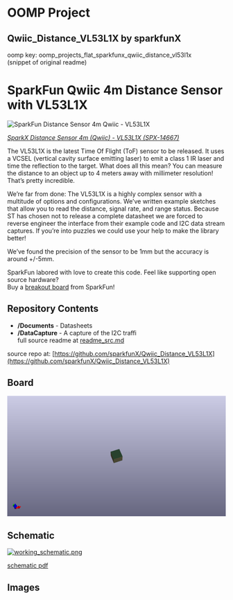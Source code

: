 # OOMP Project  
## Qwiic_Distance_VL53L1X  by sparkfunX  
  
oomp key: oomp_projects_flat_sparkfunx_qwiic_distance_vl53l1x  
(snippet of original readme)  
  
SparkFun Qwiic 4m Distance Sensor with VL53L1X  
========================================  
  
![SparkFun Distance Sensor 4m Qwiic - VL53L1X](https://cdn.sparkfun.com//assets/parts/1/2/8/6/3/14667-ToF_Laser_Distance_Sensor__Qwiic__-_VL53L1X-01.jpg)  
  
[*SparkX Distance Sensor 4m (Qwiic) - VL53L1X (SPX-14667)*](https://www.sparkfun.com/products/14667)  
  
The VL53L1X is the latest Time Of Flight (ToF) sensor to be released. It uses a VCSEL (vertical cavity surface emitting laser) to emit a class 1 IR laser and time the reflection to the target. What does all this mean? You can measure the distance to an object up to 4 meters away with millimeter resolution! That’s pretty incredible.  
  
We’re far from done: The VL53L1X is a highly complex sensor with a multitude of options and configurations. We’ve written example sketches that allow you to read the distance, signal rate, and range status. Because ST has chosen not to release a complete datasheet we are forced to reverse engineer the interface from their example code and I2C data stream captures. If you’re into puzzles we could use your help to make the library better!  
  
We’ve found the precision of the sensor to be 1mm but the accuracy is around +/-5mm.  
  
SparkFun labored with love to create this code. Feel like supporting open source hardware?   
Buy a [breakout board](https://www.sparkfun.com/products/14667) from SparkFun!  
  
Repository Contents  
-------------------  
  
* **/Documents** - Datasheets  
* **/DataCapture** - A capture of the I2C traffi  
  full source readme at [readme_src.md](readme_src.md)  
  
source repo at: [https://github.com/sparkfunX/Qwiic_Distance_VL53L1X](https://github.com/sparkfunX/Qwiic_Distance_VL53L1X)  
## Board  
  
[![working_3d.png](working_3d_600.png)](working_3d.png)  
## Schematic  
  
[![working_schematic.png](working_schematic_600.png)](working_schematic.png)  
  
[schematic pdf](working_schematic.pdf)  
## Images  
